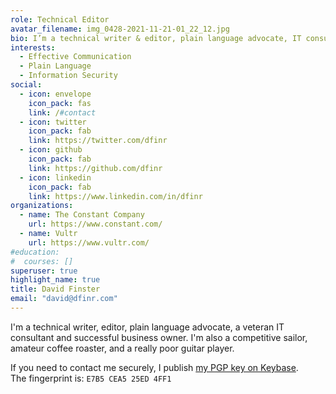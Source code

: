 ```yaml
---
role: Technical Editor
avatar_filename: img_0428-2021-11-21-01_22_12.jpg
bio: I’m a technical writer & editor, plain language advocate, IT consultant, and successful business owner. I'm a competitive sailor, weak guitar player, and amateur coffee roaster.
interests:
  - Effective Communication
  - Plain Language
  - Information Security
social:
  - icon: envelope
    icon_pack: fas
    link: /#contact
  - icon: twitter
    icon_pack: fab
    link: https://twitter.com/dfinr
  - icon: github
    icon_pack: fab
    link: https://github.com/dfinr
  - icon: linkedin
    icon_pack: fab
    link: https://www.linkedin.com/in/dfinr
organizations:
  - name: The Constant Company
    url: https://www.constant.com/
  - name: Vultr
    url: https://www.vultr.com/
#education:
#  courses: []
superuser: true
highlight_name: true
title: David Finster
email: "david@dfinr.com"
---
```

I'm a technical writer, editor, plain language advocate, a veteran IT consultant and successful business owner. I'm also a competitive sailor, amateur coffee roaster, and a really poor guitar player.

<!--See my current [projects](/project/), recent [posts](/post/), and a step-by-step guide to [repair a Yamaha THR-10 guitar amp](/post/thr-10-repair/). --> 
<!-- {{< icon name="download" pack="fas" >}}You can {{< staticref "uploads/dfinster_resume.pdf" "newtab" >}}download my resumé{{< /staticref >}} here. -->

If you need to contact me securely, I publish [my PGP key on Keybase](https://keybase.io/dfnr).  
The fingerprint is: `E7B5 CEA5 25ED 4FF1`
